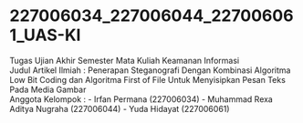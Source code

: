 # 227006034_227006044_227006061_UAS-KI
Tugas Ujian Akhir Semester Mata Kuliah Keamanan Informasi   
Judul Artikel Ilmiah : Penerapan Steganografi Dengan Kombinasi Algoritma Low Bit Coding dan Algoritma First of File Untuk Menyisipkan Pesan Teks Pada Media Gambar  
Anggota Kelompok : - Irfan Permana (227006034) 
                   - Muhammad Rexa Aditya Nugraha (227006044)
                   - Yuda Hidayat (227006061)
